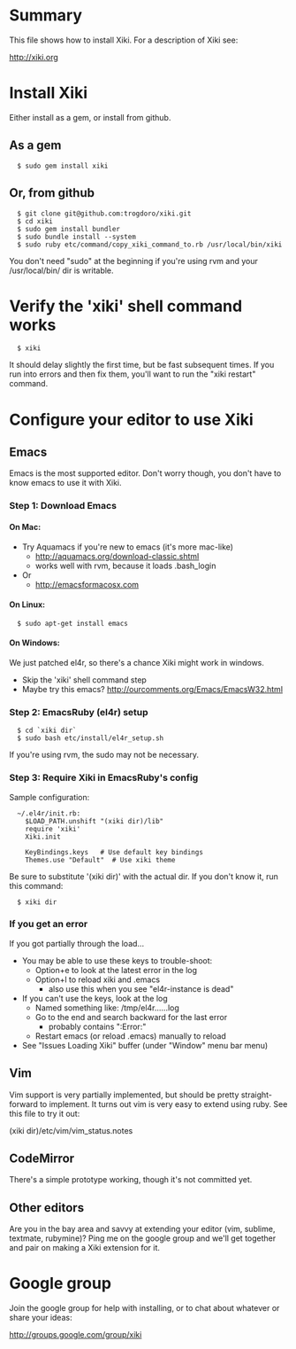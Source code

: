 # Summary

This file shows how to install Xiki.  For a description of Xiki see:

http://xiki.org

# Install Xiki

Either install as a gem, or install from github.

## As a gem

      $ sudo gem install xiki

## Or, from github

      $ git clone git@github.com:trogdoro/xiki.git
      $ cd xiki
      $ sudo gem install bundler
      $ sudo bundle install --system
      $ sudo ruby etc/command/copy_xiki_command_to.rb /usr/local/bin/xiki

You don't need "sudo" at the beginning if you're using rvm and your
/usr/local/bin/ dir is writable.

# Verify the 'xiki' shell command works

      $ xiki

It should delay slightly the first time, but be fast subsequent
times.  If you run into errors and then fix them, you'll want to
run the "xiki restart" command.

# Configure your editor to use Xiki

## Emacs

Emacs is the most supported editor.  Don't worry though, you don't
have to know emacs to use it with Xiki.

### Step 1: Download Emacs

#### On Mac:

- Try Aquamacs if you're new to emacs (it's more mac-like)
   - http://aquamacs.org/download-classic.shtml
   - works well with rvm, because it loads .bash_login
- Or
   - http://emacsformacosx.com

#### On Linux:

      $ sudo apt-get install emacs

#### On Windows:

We just patched el4r, so there's a chance Xiki might work in windows.

- Skip the 'xiki' shell command step
- Maybe try this emacs? http://ourcomments.org/Emacs/EmacsW32.html

### Step 2: EmacsRuby (el4r) setup

      $ cd `xiki dir`
      $ sudo bash etc/install/el4r_setup.sh

If you're using rvm, the sudo may not be necessary.

### Step 3: Require Xiki in EmacsRuby's config
Sample configuration:

      ~/.el4r/init.rb:
        $LOAD_PATH.unshift "(xiki dir)/lib"
        require 'xiki'
        Xiki.init

        KeyBindings.keys   # Use default key bindings
        Themes.use "Default"  # Use xiki theme

Be sure to substitute '(xiki dir)' with the actual dir.  If you
don't know it, run this command:

      $ xiki dir

### If you get an error

If you got partially through the load...

- You may be able to use these keys to trouble-shoot:
   - Option+e to look at the latest error in the log
   - Option+l to reload xiki and .emacs
      - also use this when you see "el4r-instance is dead"
- If you can't use the keys, look at the log
   - Named something like: /tmp/el4r......log
   - Go to the end and search backward for the last error
      - probably contains ":Error:"
   - Restart emacs (or reload .emacs) manually to reload
- See "Issues Loading Xiki" buffer (under "Window" menu bar menu)

## Vim

Vim support is very partially implemented, but should be pretty
straight-forward to implement.  It turns out vim is very easy to
extend using ruby.  See this file to try it out:

(xiki dir)/etc/vim/vim_status.notes

## CodeMirror

There's a simple prototype working, though it's not committed yet.

## Other editors

Are you in the bay area and savvy at extending your editor (vim,
sublime, textmate, rubymine)?  Ping me on the google group and
we'll get together and pair on making a Xiki extension for it.

# Google group

Join the google group for help with installing, or to chat about
whatever or share your ideas:

http://groups.google.com/group/xiki

